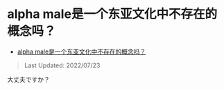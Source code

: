 # alpha male是一个东亚文化中不存在的概念吗？

- [alpha male是一个东亚文化中不存在的概念吗？](https://www.zhihu.com/question/264942153/answer/2588117652)

>Last Updated: 2022/07/23

大丈夫ですか？